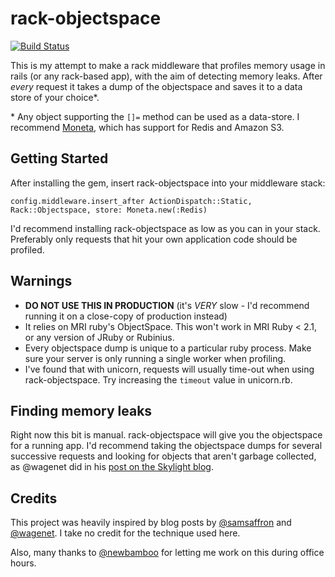 # rack-objectspace
[![Build Status](https://travis-ci.org/iainbeeston/rack-objectspace.svg)](https://travis-ci.org/iainbeeston/rack-objectspace)

This is my attempt to make a rack middleware that profiles memory usage in rails (or any rack-based app), with the aim of detecting memory leaks. After *every* request it takes a dump of the objectspace and saves it to a data store of your choice\*.

\* Any object supporting the `[]=` method can be used as a data-store. I recommend [Moneta](http://github.com/minad/moneta), which has support for Redis and Amazon S3.

## Getting Started

After installing the gem, insert rack-objectspace into your middleware stack:

~~~
config.middleware.insert_after ActionDispatch::Static, Rack::Objectspace, store: Moneta.new(:Redis)
~~~

I'd recommend installing rack-objectspace as low as you can in your stack. Preferably only requests that hit your own application code should be profiled.

## Warnings

* **DO NOT USE THIS IN PRODUCTION** (it's *VERY* slow - I'd recommend running it on a close-copy of production instead)
* It relies on MRI ruby's ObjectSpace. This won't work in MRI Ruby < 2.1, or any version of JRuby or Rubinius.
* Every objectspace dump is unique to a particular ruby process. Make sure your server is only running a single worker when profiling.
* I've found that with unicorn, requests will usually time-out when using rack-objectspace. Try increasing the `timeout` value in unicorn.rb.

## Finding memory leaks

Right now this bit is manual. rack-objectspace will give you the objectspace for a running app. I'd recommend taking the objectspace dumps for several successive requests and looking for objects that aren't garbage collected, as @wagenet did in his [post on the Skylight blog](http://blog.skylight.io/hunting-for-leaks-in-ruby/).

## Credits

This project was heavily inspired by blog posts by [@samsaffron](http://samsaffron.com/archive/2015/03/31/debugging-memory-leaks-in-ruby) and [@wagenet](http://blog.skylight.io/hunting-for-leaks-in-ruby/). I take no credit for the technique used here.

Also, many thanks to [@newbamboo](https://www.new-bamboo.co.uk) for letting me work on this during office hours.
